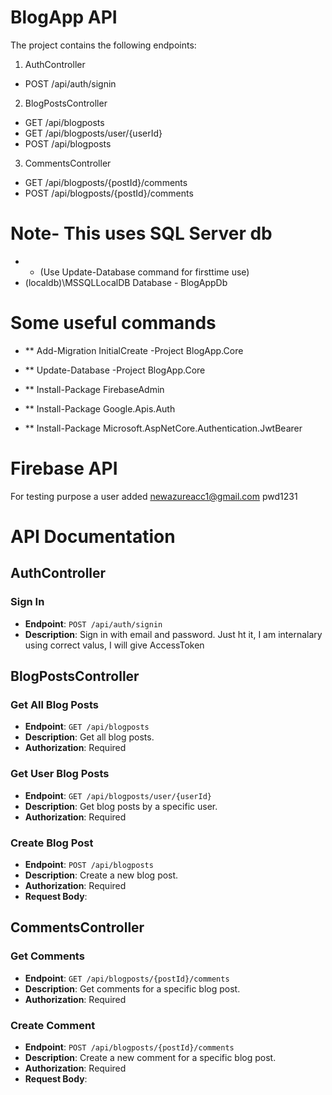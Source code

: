 # BlogApp API

The project contains the following endpoints:
1.	AuthController
- 	POST /api/auth/signin
2.	BlogPostsController
- 	GET /api/blogposts
- 	GET /api/blogposts/user/{userId}
- 	POST /api/blogposts
3.	CommentsController
- 	GET /api/blogposts/{postId}/comments
- 	POST /api/blogposts/{postId}/comments

# Note- This uses SQL Server db 
- * (Use Update-Database command for firsttime use)
- (localdb)\\MSSQLLocalDB Database - BlogAppDb 

# Some useful commands
- ** Add-Migration InitialCreate -Project BlogApp.Core 
- ** Update-Database -Project BlogApp.Core 

- ** Install-Package FirebaseAdmin 
- ** Install-Package Google.Apis.Auth 
- ** Install-Package Microsoft.AspNetCore.Authentication.JwtBearer 

# Firebase API
For testing purpose a user added newazureacc1@gmail.com pwd1231

# API Documentation

## AuthController
### Sign In
- **Endpoint**: `POST /api/auth/signin`
- **Description**: Sign in with email and password.  Just ht it, I am internalary using correct valus, I will give AccessToken

## BlogPostsController

### Get All Blog Posts
- **Endpoint**: `GET /api/blogposts`
- **Description**: Get all blog posts.
- **Authorization**: Required

### Get User Blog Posts
- **Endpoint**: `GET /api/blogposts/user/{userId}`
- **Description**: Get blog posts by a specific user.
- **Authorization**: Required

### Create Blog Post
- **Endpoint**: `POST /api/blogposts`
- **Description**: Create a new blog post.
- **Authorization**: Required
- **Request Body**:

## CommentsController

### Get Comments
- **Endpoint**: `GET /api/blogposts/{postId}/comments`
- **Description**: Get comments for a specific blog post.
- **Authorization**: Required

### Create Comment
- **Endpoint**: `POST /api/blogposts/{postId}/comments`
- **Description**: Create a new comment for a specific blog post.
- **Authorization**: Required
- **Request Body**: